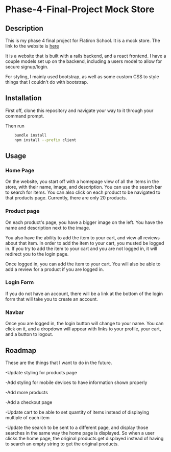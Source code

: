 # Phase-4-Final-Project Mock Store

## Description
This is my phase 4 final project for Flatiron School. It is a mock store. The link to the website is [here](https://sheltered-coast-42763.herokuapp.com/)

It is a website that is built with a rails backend, and a react frontend. I have a couple models set up on the backend, including a users model to allow for secure signup/login.

For styling, I mainly used bootstrap, as well as some custom CSS to style things that I couldn't do with bootstrap.

## Installation
First off, clone this repository and navigate your way to it through your command prompt. 

Then run

```bash
    bundle install
    npm install --prefix client
```

## Usage
### Home Page
On the website, you start off with a homepage view of all the items in the store, with their name, image, and description. You can use the search bar to search for items. You can also click on each product to be navigated to that products page. Currently, there are only 20 products. 

### Product page
On each product's page, you have a bigger image on the left. You have the name and description next to the image. 

You also have the ability to add the item to your cart, and view all reviews about that item. In order to add the item to your cart, you musted be logged in. If you try to add the item to your cart and you are not logged in, it will redirect you to the login page. 

Once logged in, you can add the item to your cart. You will also be able to add a review for a product if you are logged in.

### Login Form
If you do not have an account, there will be a link at the bottom of the login form that will take you to create an account. 

### Navbar
Once you are logged in, the login button will change to your name. You can click on it, and a dropdown will appear with links to your profile, your cart, and a button to logout.


## Roadmap
These are the things that I want to do in the future.

-Update styling for products page

-Add styling for mobile devices to have information shown properly

-Add more products

-Add a checkout page

-Update cart to be able to set quantity of items instead of displaying multiple of each item

-Update the search to be sent to a different page, and display those searches in the same way the home page is displayed. So when a user clicks the home page, the original products get displayed instead of having to search an empty string to get the original products.
